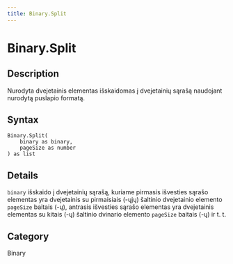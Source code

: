 ```yaml
---
title: Binary.Split
---
```


# Binary.Split


## Description

Nurodyta dvejetainis elementas išskaidomas į dvejetainių sąrašą naudojant nurodytą puslapio formatą.


## Syntax

```powerquery
Binary.Split(
    binary as binary,
    pageSize as number
) as list
```


## Details

<code>binary</code> išskaido į dvejetainių sąrašą, kuriame pirmasis išvesties sąrašo elementas yra dvejetainis su pirmaisiais (-ųjų)     šaltinio dvejetainio elemento <code>pageSize</code> baitais (-ų), antrasis išvesties sąrašo elementas yra dvejetainis elementas su kitais (-ų) šaltinio dvinario elemento <code>pageSize</code> baitais (-ų) ir t. t.



## Category
Binary
